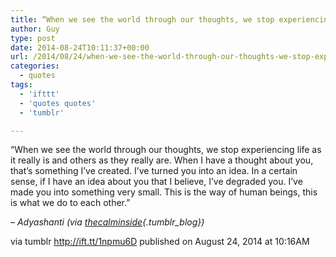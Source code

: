 ```yaml
---
title: “When we see the world through our thoughts, we stop experiencing life as it really is and others as…”
author: Guy
type: post
date: 2014-08-24T10:11:37+00:00
url: /2014/08/24/when-we-see-the-world-through-our-thoughts-we-stop-experiencing-life-as-it-really-is-and-others-as/
categories:
  - quotes
tags:
  - 'ifttt'
  - 'quotes quotes'
  - 'tumblr'

---
```

“When we see the world through our thoughts, we stop experiencing life as it really is and others as they really are. When I have a thought about you, that’s something I’ve created. I’ve turned you into an idea. In a certain sense, if I have an idea about you that I believe, I’ve degraded you. I’ve made you into something very small. This is the way of human beings, this is what we do to each other.”

&#8211; _Adyashanti (via [thecalminside][1]{.tumblr_blog})_

via tumblr http://ift.tt/1npmu6D published on August 24, 2014 at 10:16AM

 [1]: http://ift.tt/1fSS38z